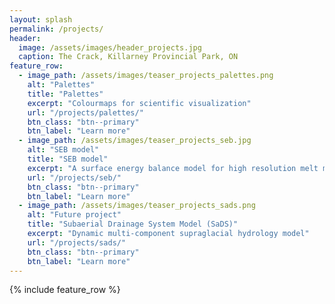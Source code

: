 ```yaml
---
layout: splash
permalink: /projects/
header:
  image: /assets/images/header_projects.jpg
  caption: The Crack, Killarney Provincial Park, ON
feature_row:
  - image_path: /assets/images/teaser_projects_palettes.png
    alt: "Palettes"
    title: "Palettes"
    excerpt: "Colourmaps for scientific visualization"
    url: "/projects/palettes/"
    btn_class: "btn--primary"
    btn_label: "Learn more"
  - image_path: /assets/images/teaser_projects_seb.jpg
    alt: "SEB model"
    title: "SEB model"
    excerpt: "A surface energy balance model for high resolution melt modelling"
    url: "/projects/seb/"
    btn_class: "btn--primary"
    btn_label: "Learn more"
  - image_path: /assets/images/teaser_projects_sads.png
    alt: "Future project"
    title: "Subaerial Drainage System Model (SaDS)"
    excerpt: "Dynamic multi-component supraglacial hydrology model"
    url: "/projects/sads/"
    btn_class: "btn--primary"
    btn_label: "Learn more"
---
```


{% include feature_row %}
